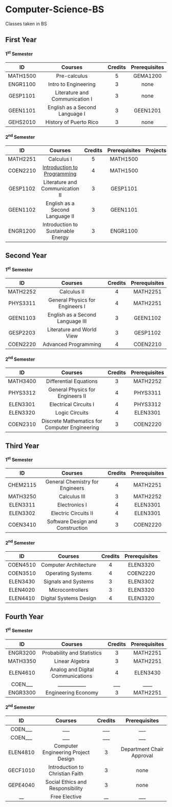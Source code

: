 # Computer-Science-BS
Classes taken in BS

## First Year

#### 1<sup>st</sup> Semester
ID | Courses | Credits | Prerequisites
:--: | :--: | :--: | :--:
MATH1500 | Pre-calculus | 5 | GEMA1200
ENGR1100 | Intro to Engineering | 3 | none
GESP1101 | Literature and Communication I | 3 | none
GEEN1101 | English as a Second Language I | 3 | GEEN1201
GEHS2010 | History of Puerto Rico | 3 | none

#### 2<sup>nd</sup> Semester
ID | Courses | Credits | Prerequisites | Projects
:--: | :--: | :--: | :--: | :--:
MATH2251 | Calculus I | 5 | MATH1500 |
COEN2210 | [Introduction to Programming](https://github.com/gadr1on/Camel-Game) | 4 | MATH1500 |
GESP1102 | Literature and Communication II | 3 | GESP1101 |
GEEN1102 | English as a Second Language II | 3 | GEEN1101 |
ENGR1200 | Introduction to Sustainable Energy | 3 | ENGR1100 |

## Second Year

#### 1<sup>st</sup> Semester
ID | Courses | Credits | Prerequisites
:--: | :--: | :--: | :--:
MATH2252 | Calculus II | 4 | MATH2251
PHYS3311 | General Physics for Engineers I | 4 | MATH2251
|GEEN1103 | English as a Second Language III | 3 | GEEN1102
GESP2203 | Literature and World View | 3 | GESP1102
COEN2220 | Advanced Programming | 4 | COEN2210

#### 2<sup>nd</sup> Semester
ID | Courses | Credits | Prerequisites
:--: | :--: | :--: | :--:
MATH3400 | Differential Equations | 3 | MATH2252
PHYS3312 | General Physics for Engineers II | 4 | PHYS3311
ELEN3301 | Electrical Circuits I | 4 | PHYS3312
ELEN3320 | Logic Circuits | 4 | ELEN3301
COEN2310 | Discrete Mathematics for Computer Engineering | 3 | COEN2220

## Third Year

#### 1<sup>st</sup> Semester
ID | Courses | Credits | Prerequisites
:--: | :--: | :--: | :--:
CHEM2115 | General Chemistry for Engineers | 4 | MATH2251
MATH3250 | Calculus III | 3 | MATH2252
ELEN3311 | Electronics I | 4 | ELEN3301
ELEN3302 | Electric Circuits II | 4 | ELEN3301
COEN3410 | Software Design and Construction | 3 | COEN2220

#### 2<sup>nd</sup> Semester
ID | Courses | Credits | Prerequisites
:--: | :--: | :--: | :--:
COEN4510 | Computer Architecture | 4 | ELEN3320
COEN3510 | Operating Systems | 4 | COEN2220
ELEN3430 | Signals and Systems | 3 | ELEN3302
ELEN4020 | Microcontrollers | 3 | ELEN3320
ELEN4410 | Digital Systems Design | 4 | ELEN3320

## Fourth Year

#### 1<sup>st</sup> Semester
ID | Courses | Credits | Prerequisites
:--: | :--: | :--: | :--:
ENGR3200 | Probability and Statistics | 3 | MATH2251
MATH3350 | Linear Algebra | 3 | MATH2251
ELEN4610 | Analog and Digital Communications | 4 | ELEN3430
COEN___ | ____________ | ___ | ____
ENGR3300 | Engineering Economy | 3 | MATH2251

#### 2<sup>nd</sup> Semester
ID | Courses | Credits | Prerequisites 
:--: | :--: | :--: | :--:
COEN___ | ___ | ___ | ___
COEN___ | ___ | ___ | ___
ELEN4810 | Computer Engineering Project Design | 3 | Department Chair Approval
GECF1010 | Introduction to Christian Faith | 3 | none
GEPE4040 | Social Ethics and Responsibility | 3 | none
__ | Free Elective | __ | ___
